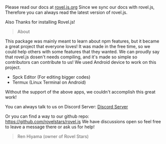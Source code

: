 
Please read our docs at [rovel.js.org](https://rovel.js.org)
Since we sync our docs with rovel.js,
Therefore you can always read the latest version of rovel.js.

Also Thanks for installing Rovel.js!

> About

This package was mainly meant to learn about npm features, but it became a great project that everyone loves!
It was made in the free time, so we could help others with some features that they wanted.
We can proudly say that rovel.js dosen't needs compiling, and it's made so simple so contributors can contribute to us!
We used Android device to work on this project.

- Spck Editor (For editing bigger codes)
- Termux (Linux Terminal on Android)

Without the support of the above apps, we couldn't accomplish this great work!

You can always talk to us on Discord Server: [Discord Server](https://dscrdly.com/server)

Or you can find a way to our github repo: https://github.com/rovelstars/rovel.js
We have discussions open so feel free to leave a message there or ask us for help!
> Ren Hiyama (owner of Rovel Stars)